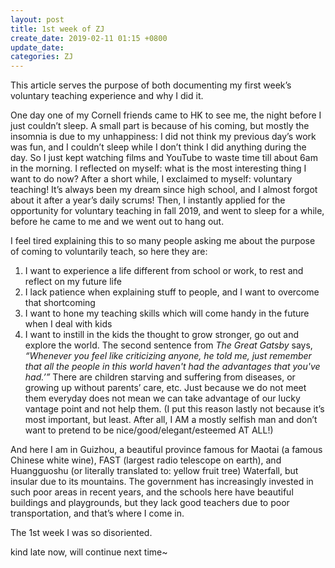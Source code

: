 ```yaml
---
layout: post
title: 1st week of ZJ
create_date: 2019-02-11 01:15 +0800
update_date: 
categories: ZJ
---
```


This article serves the purpose of both documenting my first week’s voluntary teaching experience and why I did it.

One day one of my Cornell friends came to HK to see me, the night before I just couldn’t sleep. A small part is because of his coming, but mostly the insomnia is due to my unhappiness: I did not think my previous day’s work was fun, and I couldn’t sleep while I don’t think I did anything during the day. So I just kept watching films and YouTube to waste time till about 6am in the morning. I reflected on myself: what is the most interesting thing I want to do now? After a short while, I exclaimed to myself: voluntary teaching! It’s always been my dream since high school, and I almost forgot about it after a year’s daily scrums! Then, I instantly applied for the opportunity for voluntary teaching in fall 2019, and went to sleep for a while, before he came to me and we went out to hang out.

I feel tired explaining this to so many people asking me about the purpose of coming to voluntarily teach, so here they are:

1. I want to experience a life different from school or work, to rest and reflect on my future life
2. I lack patience when explaining stuff to people, and I want to overcome that shortcoming
3. I want to hone my teaching skills which will come handy in the future when I deal with kids
4. I want to instill in the kids the thought to grow stronger, go out and explore the world. The second sentence from *The Great Gatsby* says, *“Whenever you feel like criticizing anyone, he told me, just remember that all the people in this world haven't had the advantages that you've had.’”* There are children starving and suffering from diseases, or growing up without parents’ care, etc. Just because we do not meet them everyday does not mean we can take advantage of our lucky vantage point and not help them. (I put this reason lastly not because it’s most important, but least. After all, I AM a mostly selfish man and don’t want to pretend to be nice/good/elegant/esteemed AT ALL!)

And here I am in Guizhou, a beautiful province famous for Maotai (a famous Chinese white wine), FAST (largest radio telescope on earth), and Huangguoshu (or literally translated to: yellow fruit tree) Waterfall, but insular due to its mountains. The government has increasingly invested in such poor areas in recent years, and the schools here have beautiful buildings and playgrounds, but they lack good teachers due to poor transportation, and that’s where I come in.

The 1st week I was so disoriented. 

kind late now, will continue next time~
